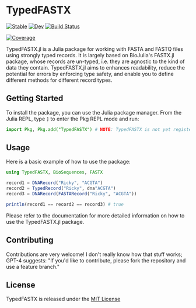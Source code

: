# TypedFASTX

[![Stable](https://img.shields.io/badge/docs-stable-blue.svg)](https://anton083.github.io/TypedFASTX.jl/stable/)
[![Dev](https://img.shields.io/badge/docs-dev-blue.svg)](https://anton083.github.io/TypedFASTX.jl/dev/)
[![Build Status](https://github.com/anton083/TypedFASTX.jl/actions/workflows/CI.yml/badge.svg?branch=master)](https://github.com/anton083/TypedFASTX.jl/actions/workflows/CI.yml?query=branch%3Amaster)
<!-- [![Build Status](https://travis-ci.com/anton083/TypedFASTX.jl.svg?branch=master)](https://travis-ci.com/anton083/TypedFASTX.jl) -->
[![Coverage](https://codecov.io/gh/anton083/TypedFASTX.jl/branch/master/graph/badge.svg)](https://codecov.io/gh/anton083/TypedFASTX.jl)

TypedFASTX.jl is a Julia package for working with FASTA and FASTQ files using strongly typed records. It is largely based on BioJulia's FASTX.jl package, whose records are un-typed, i.e. they are agnostic to the kind of data they contain. TypedFASTX.jl aims to enhances readability, reduce the potential for errors by enforcing type safety, and enable you to define different methods for different record types.

## Getting Started

To install the package, you can use the Julia package manager. From the Julia REPL, type `]` to enter the Pkg REPL mode and run:

```julia
import Pkg, Pkg.add("TypedFASTX") # NOTE: TypedFASTX is not yet registered
```

## Usage
Here is a basic example of how to use the package:

```julia
using TypedFASTX, BioSequences, FASTX

record1 = DNARecord("Ricky", "ACGTA")
record2 = TypedRecord("Ricky", dna"ACGTA")
record3 = DNARecord(FASTARecord("Ricky", "ACGTA"))

println(record1 == record2 == record3) # true
```

Please refer to the documentation for more detailed information on how to use the TypedFASTX.jl package.

## Contributing
Contributions are very welcome! I don't really know how that stuff works; GPT-4 suggests: "If you'd like to contribute, please fork the repository and use a feature branch."

## License

TypedFASTX is released under the [MIT License](https://opensource.org/license/MIT)

